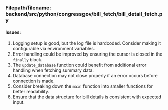 ### Filepath/filename: backend/src/python/congressgov/bill_fetch/bill_detail_fetch.py
#### Issues:
1. Logging setup is good, but the log file is hardcoded. Consider making it configurable via environment variables.
2. Error handling could be improved by ensuring the cursor is closed in the `finally` block.
3. The `update_database` function could benefit from additional error handling when fetching summary data.
4. Database connection may not close properly if an error occurs before connection is made.
5. Consider breaking down the `main` function into smaller functions for better readability.
6. Ensure that the data structure for bill details is consistent with expected input.
